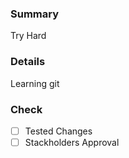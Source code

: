 ### Summary
Try Hard

### Details
Learning git

### Check
- [ ] Tested Changes
- [ ] Stackholders Approval
